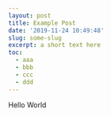 ```yaml
---
layout: post
title: Example Post
date: '2019-11-24 10:49:48'
slug: some-slug
excerpt: a short text here
toc:
  - aaa
  - bbb
  - ccc
  - ddd
---
```

Hello World
